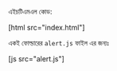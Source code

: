 এইচটিএমএল কোড:

[html src="index.html"]

একই ফোল্ডারের `alert.js` ফাইল এর জন্যঃ 

[js src="alert.js"]

